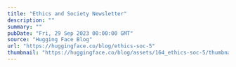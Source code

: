 ```yaml
---
title: "Ethics and Society Newsletter"
description: ""
summary: ""
pubDate: "Fri, 29 Sep 2023 00:00:00 GMT"
source: "Hugging Face Blog"
url: "https://huggingface.co/blog/ethics-soc-5"
thumbnail: "https://huggingface.co/blog/assets/164_ethics-soc-5/thumbnail.png"
---
```


